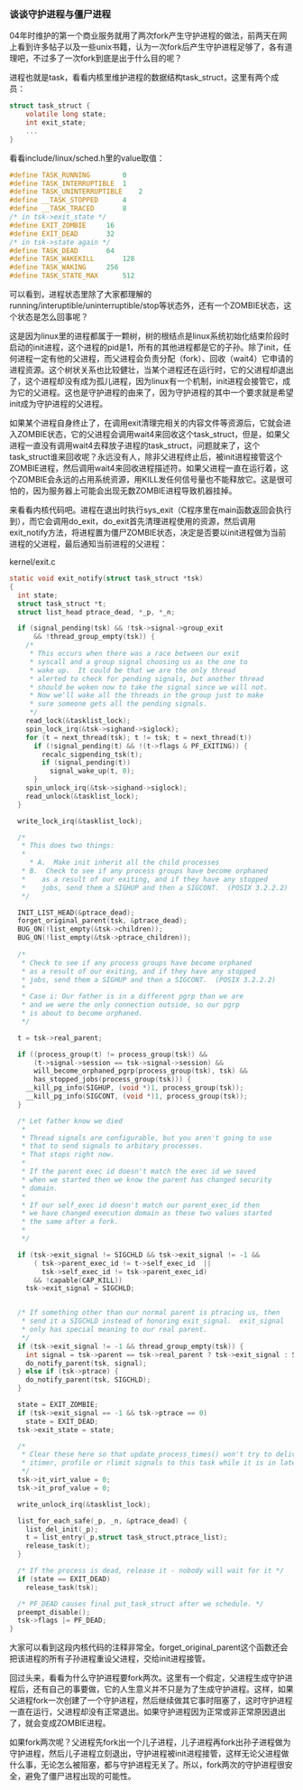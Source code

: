 ### 谈谈守护进程与僵尸进程
04年时维护的第一个商业服务就用了两次fork产生守护进程的做法，前两天在网上看到许多帖子以及一些unix书籍，认为一次fork后产生守护进程足够了，各有道理吧，不过多了一次fork到底是出于什么目的呢？

进程也就是task，看看内核里维护进程的数据结构task_struct，这里有两个成员：
```c
struct task_struct {
    volatile long state;
    int exit_state;
    ...
}
```   
看看include/linux/sched.h里的value取值：   
```c
#define TASK_RUNNING		0
#define TASK_INTERRUPTIBLE	1
#define TASK_UNINTERRUPTIBLE	2
#define __TASK_STOPPED		4
#define __TASK_TRACED		8
/* in tsk->exit_state */
#define EXIT_ZOMBIE		16
#define EXIT_DEAD		32
/* in tsk->state again */
#define TASK_DEAD		64
#define TASK_WAKEKILL		128
#define TASK_WAKING		256
#define TASK_STATE_MAX		512
```    
可以看到，进程状态里除了大家都理解的running/interuptible/uninterruptible/stop等状态外，还有一个ZOMBIE状态，这个状态是怎么回事呢？   

这是因为linux里的进程都属于一颗树，树的根结点是linux系统初始化结束阶段时启动的init进程，这个进程的pid是1，所有的其他进程都是它的子孙。除了init，任何进程一定有他的父进程，而父进程会负责分配（fork）、回收（wait4）它申请的进程资源。这个树状关系也比较健壮，当某个进程还在运行时，它的父进程却退出了，这个进程却没有成为孤儿进程，因为linux有一个机制，init进程会接管它，成为它的父进程。这也是守护进程的由来了，因为守护进程的其中一个要求就是希望init成为守护进程的父进程。

如果某个进程自身终止了，在调用exit清理完相关的内容文件等资源后，它就会进入ZOMBIE状态，它的父进程会调用wait4来回收这个task_struct，但是，如果父进程一直没有调用wait4去释放子进程的task_struct，问题就来了，这个task_struct谁来回收呢？永远没有人，除非父进程终止后，被init进程接管这个ZOMBIE进程，然后调用wait4来回收进程描述符。如果父进程一直在运行着，这个ZOMBIE会永远的占用系统资源，用KILL发任何信号量也不能释放它。这是很可怕的，因为服务器上可能会出现无数ZOMBIE进程导致机器挂掉。

来看看内核代码吧。进程在退出时执行sys_exit（C程序里在main函数返回会执行到），而它会调用do_exit，do_exit首先清理进程使用的资源，然后调用exit_notify方法，将进程置为僵尸ZOMBIE状态，决定是否要以init进程做为当前进程的父进程，最后通知当前进程的父进程：

kernel/exit.c
```c
static void exit_notify(struct task_struct *tsk)
{
  int state;
  struct task_struct *t;
  struct list_head ptrace_dead, *_p, *_n;

  if (signal_pending(tsk) && !tsk->signal->group_exit
      && !thread_group_empty(tsk)) {
    /*
     * This occurs when there was a race between our exit
     * syscall and a group signal choosing us as the one to
     * wake up.  It could be that we are the only thread
     * alerted to check for pending signals, but another thread
     * should be woken now to take the signal since we will not.
     * Now we'll wake all the threads in the group just to make
     * sure someone gets all the pending signals.
     */
    read_lock(&tasklist_lock);
    spin_lock_irq(&tsk->sighand->siglock);
    for (t = next_thread(tsk); t != tsk; t = next_thread(t))
      if (!signal_pending(t) && !(t->flags & PF_EXITING)) {
        recalc_sigpending_tsk(t);
        if (signal_pending(t))
          signal_wake_up(t, 0);
      }
    spin_unlock_irq(&tsk->sighand->siglock);
    read_unlock(&tasklist_lock);
  }

  write_lock_irq(&tasklist_lock);

  /*
   * This does two things:
   *
     * A.  Make init inherit all the child processes
   * B.  Check to see if any process groups have become orphaned
   *	as a result of our exiting, and if they have any stopped
   *	jobs, send them a SIGHUP and then a SIGCONT.  (POSIX 3.2.2.2)
   */

  INIT_LIST_HEAD(&ptrace_dead);
  forget_original_parent(tsk, &ptrace_dead);
  BUG_ON(!list_empty(&tsk->children));
  BUG_ON(!list_empty(&tsk->ptrace_children));
 
  /*
   * Check to see if any process groups have become orphaned
   * as a result of our exiting, and if they have any stopped
   * jobs, send them a SIGHUP and then a SIGCONT.  (POSIX 3.2.2.2)
   *
   * Case i: Our father is in a different pgrp than we are
   * and we were the only connection outside, so our pgrp
   * is about to become orphaned.
   */

  t = tsk->real_parent;

  if ((process_group(t) != process_group(tsk)) &&
      (t->signal->session == tsk->signal->session) &&
      will_become_orphaned_pgrp(process_group(tsk), tsk) &&
      has_stopped_jobs(process_group(tsk))) {
    __kill_pg_info(SIGHUP, (void *)1, process_group(tsk));
    __kill_pg_info(SIGCONT, (void *)1, process_group(tsk));
  }

  /* Let father know we died 
   *
   * Thread signals are configurable, but you aren't going to use
   * that to send signals to arbitary processes. 
   * That stops right now.
   *
   * If the parent exec id doesn't match the exec id we saved
   * when we started then we know the parent has changed security
   * domain.
   *
   * If our self_exec id doesn't match our parent_exec_id then
   * we have changed execution domain as these two values started
   * the same after a fork.
   *	
   */

  if (tsk->exit_signal != SIGCHLD && tsk->exit_signal != -1 &&
      ( tsk->parent_exec_id != t->self_exec_id  ||
        tsk->self_exec_id != tsk->parent_exec_id)
      && !capable(CAP_KILL))
    tsk->exit_signal = SIGCHLD;


  /* If something other than our normal parent is ptracing us, then
   * send it a SIGCHLD instead of honoring exit_signal.  exit_signal
   * only has special meaning to our real parent.
   */
  if (tsk->exit_signal != -1 && thread_group_empty(tsk)) {
    int signal = tsk->parent == tsk->real_parent ? tsk->exit_signal : SIGCHLD;
    do_notify_parent(tsk, signal);
  } else if (tsk->ptrace) {
    do_notify_parent(tsk, SIGCHLD);
  }

  state = EXIT_ZOMBIE;
  if (tsk->exit_signal == -1 && tsk->ptrace == 0)
    state = EXIT_DEAD;
  tsk->exit_state = state;

  /*
   * Clear these here so that update_process_times() won't try to deliver
   * itimer, profile or rlimit signals to this task while it is in late exit.
   */
  tsk->it_virt_value = 0;
  tsk->it_prof_value = 0;

  write_unlock_irq(&tasklist_lock);

  list_for_each_safe(_p, _n, &ptrace_dead) {
    list_del_init(_p);
    t = list_entry(_p,struct task_struct,ptrace_list);
    release_task(t);
  }

  /* If the process is dead, release it - nobody will wait for it */
  if (state == EXIT_DEAD)
    release_task(tsk);

  /* PF_DEAD causes final put_task_struct after we schedule. */
  preempt_disable();
  tsk->flags |= PF_DEAD;
}
```    
大家可以看到这段内核代码的注释非常全。forget_original_parent这个函数还会把该进程的所有子孙进程重设父进程，交给init进程接管。   

回过头来，看看为什么守护进程要fork两次。这里有一个假定，父进程生成守护进程后，还有自己的事要做，它的人生意义并不只是为了生成守护进程。这样，如果父进程fork一次创建了一个守护进程，然后继续做其它事时阻塞了，这时守护进程一直在运行，父进程却没有正常退出。如果守护进程因为正常或非正常原因退出了，就会变成ZOMBIE进程。

如果fork两次呢？父进程先fork出一个儿子进程，儿子进程再fork出孙子进程做为守护进程，然后儿子进程立刻退出，守护进程被init进程接管，这样无论父进程做什么事，无论怎么被阻塞，都与守护进程无关了。所以，fork两次的守护进程很安全，避免了僵尸进程出现的可能性。
